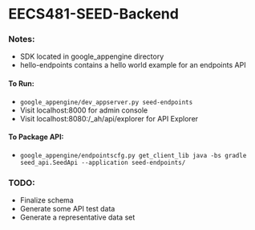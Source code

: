 EECS481-SEED-Backend
============
### Notes:
- SDK located in google_appengine directory
- hello-endpoints contains a hello world example for an endpoints API

#### To Run:
- `google_appengine/dev_appserver.py seed-endpoints`
- Visit localhost:8000 for admin console
- Visit localhost:8080:/_ah/api/explorer for API Explorer

#### To Package API:
- `google_appengine/endpointscfg.py get_client_lib java -bs gradle seed_api.SeedApi --application seed-endpoints/`

### TODO:
- Finalize schema
- Generate some API test data
- Generate a representative data set